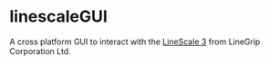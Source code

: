 # linescaleGUI
A cross platform GUI to interact with the [LineScale 3](https://www.linegrip.com/linescale-3/) from LineGrip Corporation Ltd. 
